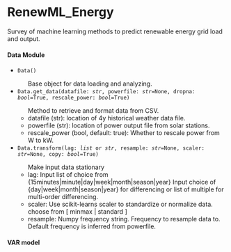 # RenewML_Energy
Survey of machine learning methods to predict renewable energy grid load and output.

<h4>Data Module</h4>

<ul>

<li><code>Data()</code></li>

<ul>Base object for data loading and analyzing.</ul>

<li><code>Data.get_data(datafile: <i>str</i>, powerfile: <i>str</i>=None, dropna: <i>bool</i>=True, rescale_power: <i>bool</i>=True)</code></li>
<ul>Method to retrieve and format data from CSV.
<li>datafile (str): location of 4y historical weather data file.</li>
<li>powerfile (str): location of power output file from solar stations.</li>
<li>rescale_power (bool, default: true): Whether to rescale power from W to kW.</li>
</ul>

<li><code>Data.transform(lag: <i>list</i> or <i>str</i>, resample: <i>str</i>=None, scaler: <i>str</i>=None, copy: <i>bool</i>=True)</code></li>
<ul>
Make input data stationary
        <li> lag: Input list of choice from {15minutes|minute|day|week|month|season|year} Input choice of {day|week|month|season|year} for differencing or list of multiple for multi-order differencing.</li>
        <li> scaler: Use scikit-learns scaler to standardize or normalize data. choose from [ minmax | standard ] </li>
        <li> resample: Numpy frequency string. Frequency to resample data to. Default frequency is inferred from powerfile.</li>
</ul>

</ul>

<h4>VAR model</h4>
<ul>
<code></code>
</ul>